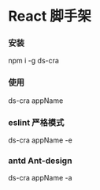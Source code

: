 # React 脚手架

### 安装

npm i -g ds-cra

### 使用

ds-cra appName

### eslint 严格模式

ds-cra appName -e

### antd Ant-design

ds-cra appName -a
